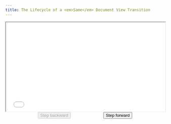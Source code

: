 ```yaml
---
title: The Lifecycle of a <em>Same</em> Document View Transition
---
```


<script type="module" async src="/scaler.js" ></script>

<style>
	spec-scaler {
		max-block-size: 65svb;
		display: block;
		margin-inline: auto;
	}

	.spec-slide-controls {
		margin-block-start: var(--size-3);
		display: flex;
		align-items: center;
		justify-content: space-evenly;
	}
</style>

<div id="phases-diagram">
	<spec-scaler canvasheight="1080" canvaswidth="1920" style="aspect-ratio: 1920/1080">
		<iframe
			src="/same-document-phases.html"
			style="inline-size: 100%; block-size: 100%;"
		></iframe>
	</spec-scaler> 
	<div class="spec-slide-controls">
		<button disabled>Step backward</button>
		<button>Step forward</button>
	</div>
</div>

<script type="module">
const root = document.querySelector('#phases-diagram');
const [previous, next] = root.querySelectorAll('.spec-slide-controls button');
const iframe = root.querySelector('iframe');

next.disabled = false;

const updateButtons = (slide) => {
	next.disabled = !slide.hasNext;
	previous.disabled = !slide.hasPrevious;
};

next.addEventListener('click', async () => {
	const slide = iframe.contentDocument.querySelector('spec-slide');
	await slide.next();
	updateButtons(slide);
});

previous.addEventListener('click', async () => {
	const slide = iframe.contentDocument.querySelector('spec-slide');
	await slide.previous();
	updateButtons(slide);
});
</script>
